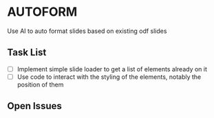 # AUTOFORM
Use AI to auto format slides based on existing odf slides

## Task List 
 * [ ] Implement simple slide loader to get a list of elements already on it
 * [ ] Use code to interact with the styling of the elements, notably the position of them

## Open Issues
